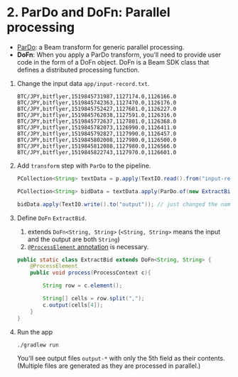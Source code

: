 # 2. ParDo and DoFn: Parallel processing

- [ParDo](https://beam.apache.org/documentation/programming-guide/#pardo): a Beam transform for generic parallel processing.
- **DoFn**: When you apply a ParDo transform, you’ll need to provide user code in the form of a DoFn object. DoFn is a Beam SDK class that defines a distributed processing function.

1. Change the input data `app/input-record.txt`.

    ```
    BTC/JPY,bitflyer,1519845731987,1127174.0,1126166.0
    BTC/JPY,bitflyer,1519845742363,1127470.0,1126176.0
    BTC/JPY,bitflyer,1519845752427,1127601.0,1126227.0
    BTC/JPY,bitflyer,1519845762038,1127591.0,1126316.0
    BTC/JPY,bitflyer,1519845772637,1127801.0,1126368.0
    BTC/JPY,bitflyer,1519845782073,1126990.0,1126411.0
    BTC/JPY,bitflyer,1519845792827,1127990.0,1126457.0
    BTC/JPY,bitflyer,1519845802008,1127980.0,1126500.0
    BTC/JPY,bitflyer,1519845812088,1127980.0,1126566.0
    BTC/JPY,bitflyer,1519845822743,1127970.0,1126601.0
    ```

1. Add `transform` step with `ParDo` to the pipeline.
    ```java
    PCollection<String> textData = p.apply(TextIO.read().from("input-record.txt"));

    PCollection<String> bidData = textData.apply(ParDo.of(new ExtractBid()));

    bidData.apply(TextIO.write().to("output")); // just changed the name of PCollection and the prefix of output files
    ```
1. Define `DoFn` `ExtractBid`.

    1. extends `DoFn<String, String>` (`<String, String>` means the input and the output are both `String`)
    1. [`@ProcessElement` annotation](https://beam.apache.org/releases/javadoc/2.3.0/org/apache/beam/sdk/transforms/DoFn.ProcessElement.html) is necessary.

    ```java
    public static class ExtractBid extends DoFn<String, String> {
        @ProcessElement
        public void process(ProcessContext c){

            String row = c.element();

            String[] cells = row.split(",");
            c.output(cells[4]);
        }
    }
    ```

1. Run the app

    ```
    ./gradlew run
    ```

    You'll see output files `output-*` with only the 5th field as their contents. (Multiple files are generated as they are processed in parallel.)
